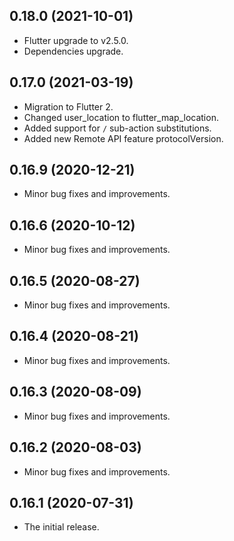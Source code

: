 ## 0.18.0 (2021-10-01)

* Flutter upgrade to v2.5.0.
* Dependencies upgrade.

## 0.17.0 (2021-03-19)

* Migration to Flutter 2.
* Changed user_location to flutter_map_location.
* Added support for `/` sub-action substitutions.
* Added new Remote API feature protocolVersion.
  
## 0.16.9 (2020-12-21)

* Minor bug fixes and improvements.

## 0.16.6 (2020-10-12)

* Minor bug fixes and improvements.
  
## 0.16.5 (2020-08-27)

* Minor bug fixes and improvements.
  
## 0.16.4 (2020-08-21)

* Minor bug fixes and improvements.

## 0.16.3 (2020-08-09)

* Minor bug fixes and improvements.

## 0.16.2 (2020-08-03)

* Minor bug fixes and improvements.
  
## 0.16.1 (2020-07-31)

* The initial release.
